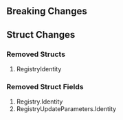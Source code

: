 ## Breaking Changes

## Struct Changes

### Removed Structs

1. RegistryIdentity

### Removed Struct Fields

1. Registry.Identity
1. RegistryUpdateParameters.Identity
